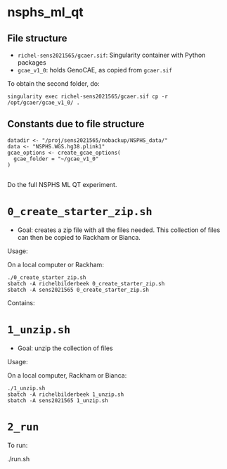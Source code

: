# nsphs_ml_qt

## File structure

 * `richel-sens2021565/gcaer.sif`: Singularity container with Python packages
 * `gcae_v1_0`: holds GenoCAE, as copied from `gcaer.sif`

To obtain the second folder, do:

```
singularity exec richel-sens2021565/gcaer.sif cp -r /opt/gcaer/gcae_v1_0/ .
```

## Constants due to file structure

```
datadir <- "/proj/sens2021565/nobackup/NSPHS_data/"
data <- "NSPHS.WGS.hg38.plink1"
gcae_options <- create_gcae_options(
  gcae_folder = "~/gcae_v1_0"
)
```

##

Do the full NSPHS ML QT experiment.

# `0_create_starter_zip.sh`

 * Goal: creates a zip file with all the files needed.
   This collection of files can then be copied to Rackham or Bianca.

Usage:

On a local computer or Rackham:

```
./0_create_starter_zip.sh
sbatch -A richelbilderbeek 0_create_starter_zip.sh
sbatch -A sens2021565 0_create_starter_zip.sh
```

Contains:

# `1_unzip.sh`

 * Goal: unzip the collection of files

Usage:

On a local computer, Rackham or Bianca:

```
./1_unzip.sh
sbatch -A richelbilderbeek 1_unzip.sh
sbatch -A sens2021565 1_unzip.sh
```


# `2_run`
To run:

./run.sh


